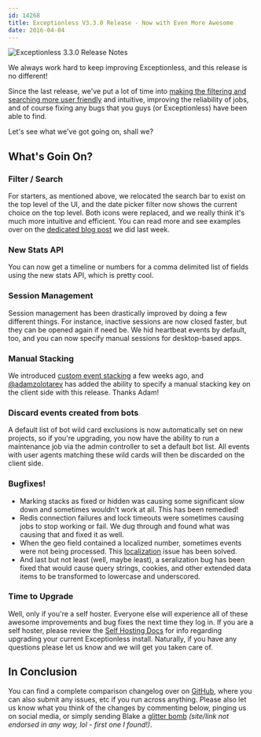 ```yaml
---
id: 14268
title: Exceptionless V3.3.0 Release - Now with Even More Awesome
date: 2016-04-04
---
```

![Exceptionless 3.3.0 Release Notes](/assets/img/news/Exceptionless3-3-0-release-notes.jpg)

We always work hard to keep improving Exceptionless, and this release is no different!

Since the last release, we've put a lot of time into [making the filtering and searching more user friendly](/news/2016/2016-03-24-filter-improvements-exceptionless-single-page-app/) and intuitive, improving the reliability of jobs, and of course fixing any bugs that you guys (or Exceptionless) have been able to find.

Let's see what we've got going on, shall we?

## What's Goin On?

### Filter / Search

For starters, as mentioned above, we relocated the search bar to exist on the top level of the UI, and the date picker filter now shows the current choice on the top level. Both icons were replaced, and we really think it's much more intuitive and efficient. You can read more and see examples over on the [dedicated blog post](/news/2016/2016-03-24-filter-improvements-exceptionless-single-page-app/) we did last week.

### New Stats API

You can now get a timeline or numbers for a comma delimited list of fields using the new stats API, which is pretty cool.

### Session Management

Session management has been drastically improved by doing a few different things. For instance, inactive sessions are now closed faster, but they can be opened again if need be. We hid heartbeat events by default, too, and you can now specify manual sessions for desktop-based apps.

### Manual Stacking

We introduced [custom event stacking](/docs/manual-stacking) a few weeks ago, and <a href="https://github.com/adamzolotarev" target="_blank">@adamzolotarev</a> has added the ability to specify a manual stacking key on the client side with this release. Thanks Adam!

### Discard events created from bots

A default list of bot wild card exclusions is now automatically set on new projects, so if you're upgrading, you now have the ability to run a maintenance job via the admin controller to set a default bot list. All events with user agents matching these wild cards will then be discarded on the client side.

### Bugfixes!

* Marking stacks as fixed or hidden was causing some significant slow down and sometimes wouldn't work at all. This has been remedied!
* Redis connection failures and lock timeouts were sometimes causing jobs to stop working or fail. We dug through and found what was causing that and fixed it as well.
* When the geo field contained a localized number, sometimes events were not being processed. This [localization](/news/2016/2016-02-10-add-reverse-geocoding-to-your-app/) issue has been solved.
* And last but not least (well, maybe least), a seralization bug has been fixed that would cause query strings, cookies, and other extended data items to be transformed to lowercase and underscored.

### Time to Upgrade

Well, only if you're a self hoster. Everyone else will experience all of these awesome improvements and bug fixes the next time they log in. If you are a self hoster, please review the <a href="https://github.com/exceptionless/Exceptionless/wiki/Self-Hosting" target="_blank">Self Hosting Docs</a> for info regarding upgrading your current Exceptionless install. Naturally, if you have any questions please let us know and we will get you taken care of.

## In Conclusion

You can find a complete comparison changelog over on <a href="https://github.com/exceptionless/Exceptionless/compare/v3.2.1...v3.3.0" target="_blank">GitHub</a>, where you can also submit any issues, etc if you run across anything. Please also let us know what you think of the changes by commenting below, pinging us on social media, or simply sending Blake a <a href="http://www.ruindays.com/products/spring-loaded-glitter-bomb" target="_blank">glitter bomb</a> _(site/link not endorsed in any way, lol - first one I found!)_.
